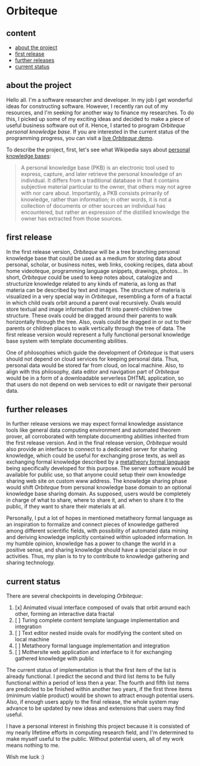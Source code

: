 # Orbiteque

## content
- [about the project](about-the-project)  
- [first release](first-release)  
- [further releases](further-releases)  
- [current status](current-status)  

## about the project

Hello all. I'm a software researcher and developer. In my job I get wonderful ideas for constructing software. However, I recently ran out of my resources, and I'm seeking for another way to finance my researches. To do this, I picked up some of my exciting ideas and decided to make a piece of useful business software out of it. Hence, I started to program *Orbiteque* *personal knowledge base*. If you are interested in the current status of the programming progress, you can visit a [live *Orbiteque* demo](https://e-teoria.github.io/Orbiteque/).

To describe the project, first, let's see what Wikipedia says about [personal knowledge bases](https://en.wikipedia.org/wiki/Personal_knowledge_base):
> A personal knowledge base (PKB) is an electronic tool used to express, capture, and later retrieve the personal knowledge of an individual. It differs from a traditional database in that it contains subjective material particular to the owner, that others may not agree with nor care about. Importantly, a PKB consists primarily of knowledge, rather than information; in other words, it is not a collection of documents or other sources an individual has encountered, but rather an expression of the distilled knowledge the owner has extracted from those sources.

## first release

In the first release version, *Orbiteque* will be a tree branching personal knowledge base that could be used as a medium for storing data about personal, scholar, or business notes, web links, cooking recipes, data about home videoteque, programming language snippets, drawings, photos... In short, *Orbiteque* could be used to keep notes about, catalogize and structurize knowledge related to any kinds of materia, as long as that materia can be described by text and images. The structure of materia is visualized in a very special way in *Orbiteque*, resembling a form of a fractal in which child ovals orbit around a parent oval recursively. Ovals would store textual and image information that fit into parent-children tree structure. These ovals could be dragged around their parents to walk horizontally through the tree. Also, ovals could be dragged in or out to their parents or children places to walk vertically through the tree of data. The first release version would represent a fully functional personal knowledge base system with template documenting abilities.

One of philosophies which guide the development of *Orbiteque* is that users should not depend on cloud services for keeping personal data. Thus, personal data would be stored far from cloud, on local machine. Also, to align with this philosophy, data editor and navigation part of *Orbiteque* would be in a form of a downloadable serverless DHTML application, so that users do not depend on web services to edit or navigate their personal data.

## further releases

In further release versions we may expect formal knowledge assistance tools like general data computing environment and automated theorem prover, all corroborated with template documenting abilities inherited from the first release version. And in the final release version, *Orbiteque* would also provide an interface to connect to a dedicated server for sharing knowledge, which could be useful for exchanging prose texts, as well as exchanging formal knowledge described by a [metatheory formal language](https://github.com/e-teoria/Logos) being specifically developed for this purpose. The server software would be available for public use, so that anyone could setup their own knowledge sharing web site on custom www address. The knowledge sharing phase would shift *Orbiteque* from personal knowledge base domain to an optional knowledge base sharing domain. As supposed, users would be completely in charge of what to share, where to share it, and when to share it to the public, if they want to share their materials at all.

Personally, I put a lot of hopes in mentioned metatheory formal language as an inspiration to formalize and connect pieces of knowledge gathered among different scientific fields, with possibility of automated data mining and deriving knowledge implicitly contained within uploaded information. In my humble opinion, knowledge has a power to change the world in a positive sense, and sharing knowledge should have a special place in our activities. Thus, my plan is to try to contribute to knowledge gathering and sharing technology.

## current status

There are several checkpoints in developing *Orbiteque*:

1. [x] Animated visual interface composed of ovals that orbit around each other, forming an interactive data fractal
2. [ ] Turing complete content template language implementation and integration
3. [ ] Text editor nested inside ovals for modifying the content sited on local machine
4. [ ] Metatheory formal language implementation and integration
5. [ ] Mothersite web application and interface to it for exchanging gathered knowledge with public

The current status of implementation is that the first item of the list is already functional. I predict the second and third list items to be fully functional within a period of less then a year. The fourth and fifth list items are predicted to be finished within another two years, if the first three items (minimum viable product) would be shown to attract enough potential users. Also, if enough users apply to the final release, the whole system may advance to be updated by new ideas and extensions that users may find useful.

I have a personal interest in finishing this project because it is consisted of my nearly lifetime efforts in computing research field, and I'm determined to make myself useful to the public. Without potential users, all of my work means nothing to me.

Wish me luck :)
